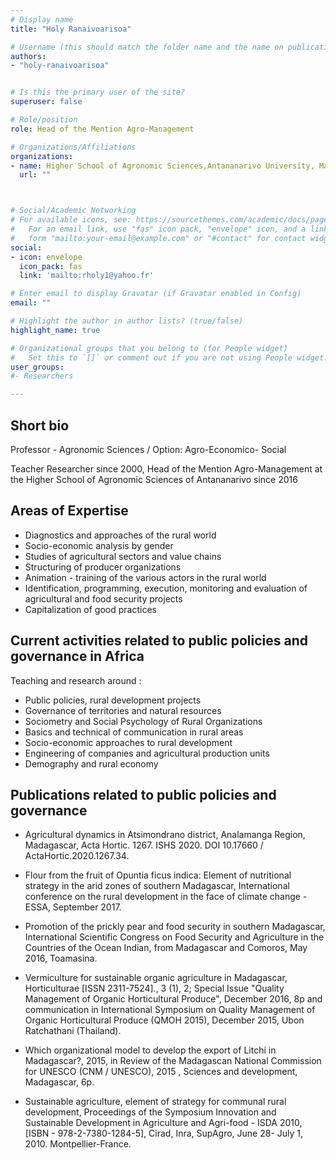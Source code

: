 ```yaml
---
# Display name
title: "Holy Ranaivoarisoa"

# Username (this should match the folder name and the name on publications)
authors:
- "holy-ranaivoarisoa"


# Is this the primary user of the site?
superuser: false

# Role/position
role: Head of the Mention Agro-Management

# Organizations/Affiliations
organizations:
- name: Higher School of Agronomic Sciences,Antananarivo University, Madagascar
  url: ""



# Social/Academic Networking
# For available icons, see: https://sourcethemes.com/academic/docs/page-builder/#icons
#   For an email link, use "fas" icon pack, "envelope" icon, and a link in the
#   form "mailto:your-email@example.com" or "#contact" for contact widget.
social:
- icon: envelope
  icon_pack: fas
  link: 'mailto:rholy1@yahoo.fr'

# Enter email to display Gravatar (if Gravatar enabled in Config)
email: ""

# Highlight the author in author lists? (true/false)
highlight_name: true

# Organizational groups that you belong to (for People widget)
#   Set this to `[]` or comment out if you are not using People widget.
user_groups:
#- Researchers

---
```


## Short bio
Professor - Agronomic Sciences / Option: Agro-Economico- Social

Teacher Researcher since 2000,
Head of the Mention Agro-Management at the Higher School of Agronomic Sciences of Antananarivo since 2016

## Areas of Expertise

+ Diagnostics and approaches of the rural world
+ Socio-economic analysis by gender
+ Studies of agricultural sectors and value chains
+ Structuring of producer organizations
+ Animation - training of the various actors in the rural world
+ Identification, programming, execution, monitoring and evaluation of agricultural and food security projects
+ Capitalization of good practices

## Current activities related to public policies and governance in Africa

Teaching and research around :

+ Public policies, rural development projects
+ Governance of territories and natural resources
+ Sociometry and Social Psychology of Rural Organizations
+ Basics and technical of communication in rural areas
+ Socio-economic approaches to rural development
+ Engineering of companies and agricultural production units
+ Demography and rural economy

## Publications related to public policies and governance

+ Agricultural dynamics in Atsimondrano district, Analamanga Region, Madagascar, Acta Hortic. 1267. ISHS 2020. DOI 10.17660 / ActaHortic.2020.1267.34.

+ Flour from the fruit of Opuntia ficus indica: Element of nutritional strategy in the arid zones of southern Madagascar, International conference on the rural development in the face of climate change - ESSA, September 2017.

+ Promotion of the prickly pear and food security in southern Madagascar, International Scientific Congress on Food Security and Agriculture in the Countries of the Ocean Indian, from Madagascar and Comoros, May 2016, Toamasina.

+ Vermiculture for sustainable organic agriculture in Madagascar, Horticulturae [ISSN 2311-7524]., 3 (1), 2; Special Issue "Quality Management of Organic Horticultural Produce", December 2016, 8p and communication in International Symposium on Quality Management of Organic Horticultural Produce (QMOH 2015), December 2015, Ubon Ratchathani (Thailand).

+ Which organizational model to develop the export of Litchi in Madagascar?, 2015, in Review of the Madagascan National Commission for UNESCO (CNM / UNESCO), 2015 , Sciences and development, Madagascar, 6p.

+ Sustainable agriculture, element of strategy for communal rural development, Proceedings of the Symposium Innovation and Sustainable Development in Agriculture and Agri-food - ISDA 2010, [ISBN - 978-2-7380-1284-5], Cirad, Inra, SupAgro, June 28- July 1, 2010. Montpellier-France.
 


